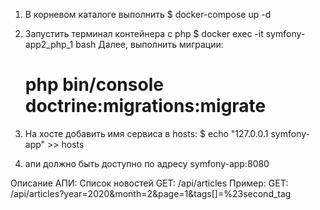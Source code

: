 1. В корневом каталоге выполнить
  $ docker-compose up -d
2. Запустить терминал контейнера с php
  $ docker exec -it symfony-app2_php_1 bash
   Далее, выполнить миграции:
   # php bin/console doctrine:migrations:migrate
   
3. На хосте добавить имя сервиса в hosts:
   $ echo "127.0.0.1  symfony-app" >> hosts
4. апи должно быть доступно по адресу symfony-app:8080

Описание АПИ:
Список новостей
GET: /api/articles
Пример:
GET: /api/articles?year=2020&month=2&page=1&tags[]=%23second_tag